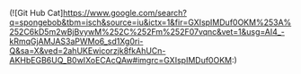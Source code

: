 (![Git Hub Cat]https://www.google.com/search?q=spongebob&tbm=isch&source=iu&ictx=1&fir=GXIspIMDuf0OKM%253A%252C6kD5m2wBjBvywM%252C%252Fm%252F07vqnc&vet=1&usg=AI4_-kRmqGjAMJAS3aPWMo6_sd1Xg0ri-Q&sa=X&ved=2ahUKEwicorzjk8fkAhUCn-AKHbEGB6UQ_B0wIXoECAcQAw#imgrc=GXIspIMDuf0OKM:)
